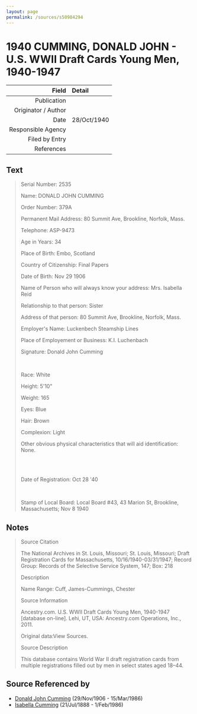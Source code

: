 ```yaml
---
layout: page
permalink: /sources/s50984294
---
```


# 1940 CUMMING, DONALD JOHN - U.S. WWII Draft Cards Young Men, 1940-1947

Field | Detail
---:|:---
Publication | 
Originator / Author | 
Date | 28/Oct/1940
Responsible Agency | 
Filed by Entry | 
References | 

## Text

> Serial Number: 2535
>
> Name: DONALD JOHN CUMMING
>
> Order Number: 379A
>
> Permanent Mail Address: 80 Summit Ave, Brookline, Norfolk, Mass.
>
> Telephone: ASP-9473
>
> Age in Years: 34
>
> Place of Birth: Embo, Scotland
>
> Country of Citizenship: Final Papers
>
> Date of Birth: Nov 29 1906
>
> Name of Person who will always know your address: Mrs. Isabella Reid
>
> Relationship to that person: Sister
>
> Address of that person: 80 Summit Ave, Brookline, Norfolk, Mass.
>
> Employer's Name: Luckenbech Steamship Lines
>
> Place of Employement or Business: K.I. Luchenbach
>
> Signature: Donald John Cumming
>
> <br/>
>
> Race: White
>
> Height: 5'10"
>
> Weight: 165
>
> Eyes: Blue
>
> Hair: Brown
>
> Complexion: Light
>
> Other obvious physical characteristics that will aid identification: None.
>
> <br/>
>
> <br/>
>
> Date of Registration: Oct 28 '40
>
> <br/>
>
> Stamp of Local Board: Local Board #43, 43 Marion St, Brookline, Massachusetts; Nov 8 1940
>

## Notes

> Source Citation 
>
> The National Archives in St. Louis, Missouri; St. Louis, Missouri; Draft Registration Cards for Massachusetts, 10/16/1940-03/31/1947; Record Group: Records of the Selective Service System, 147; Box: 218
>
> Description
>
> Name Range: Cuff, James-Cummings, Chester
>
> Source Information
>
> Ancestry.com. U.S. WWII Draft Cards Young Men, 1940-1947 [database on-line]. Lehi, UT, USA: Ancestry.com Operations, Inc., 2011.
>
> Original data:View Sources.
>
> Source Description
>
> This database contains World War II draft registration cards from multiple registrations filled out by men in select states aged 18–44.
>


## Source Referenced by

* [Donald John Cumming](../people/@22331378@-donald-john-cumming-b1906-11-29-d1986-3-15.md) (29/Nov/1906 - 15/Mar/1986)
* [Isabella Cumming](../people/@84684994@-isabella-cumming-b1888-7-21-d1986-2-1.md) (21/Jul/1888 - 1/Feb/1986)
